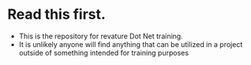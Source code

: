# Read this first.
+ This is the repository for revature Dot Net training.
+ It is unlikely anyone will find anything that can be utilized in a project outside of something intended for training purposes
